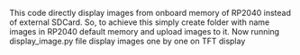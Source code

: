 This code directly display images from onboard memory of RP2040 instead of external SDCard. 
So, to achieve this simply create folder with name images in RP2040 default memory and upload images to it. 
Now running display_image.py file display images one by one on TFT display
